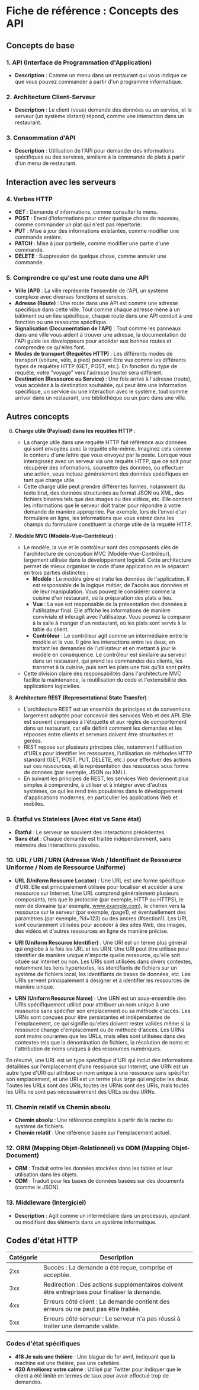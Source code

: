 # Fiche de référence : Concepts des API

## Concepts de base

### 1. API (Interface de Programmation d'Application)
- **Description** : Comme un menu dans un restaurant qui vous indique ce que vous pouvez commander à partir d'un programme informatique.

### 2. Architecture Client-Serveur
- **Description** : Le client (vous) demande des données ou un service, et le serveur (un système distant) répond, comme une interaction dans un restaurant.

### 3. Consommation d'API
- **Description** : Utilisation de l'API pour demander des informations spécifiques ou des services, similaire à la commande de plats à partir d'un menu de restaurant.

## Interaction avec les serveurs

### 4. Verbes HTTP
- **GET** : Demande d'informations, comme consulter le menu.
- **POST** : Envoi d'informations pour créer quelque chose de nouveau, comme commander un plat qui n'est pas répertorié.
- **PUT** : Mise à jour des informations existantes, comme modifier une commande entière.
- **PATCH** : Mise à jour partielle, comme modifier une partie d'une commande.
- **DELETE** : Suppression de quelque chose, comme annuler une commande.

### 5. Comprendre ce qu'est une route dans une API

- **Ville (API)** : La ville représente l'ensemble de l'API, un système complexe avec diverses fonctions et services.
- **Adresse (Route)** : Une route dans une API est comme une adresse spécifique dans cette ville. Tout comme chaque adresse mène à un bâtiment ou un lieu spécifique, chaque route dans une API conduit à une fonction ou une ressource spécifique.
- **Signalisation (Documentation de l'API)** : Tout comme les panneaux dans une ville vous aident à trouver une adresse, la documentation de l'API guide les développeurs pour accéder aux bonnes routes et comprendre ce qu'elles font.
- **Modes de transport (Requêtes HTTP)** : Les différents modes de transport (voiture, vélo, à pied) peuvent être vus comme les différents types de requêtes HTTP (GET, POST, etc.). En fonction du type de requête, votre "voyage" vers l'adresse (route) sera différent.
- **Destination (Ressource ou Service)** : Une fois arrivé à l'adresse (route), vous accédez à la destination souhaitée, qui peut être une information spécifique, un service ou une interaction avec le système, tout comme arriver dans un restaurant, une bibliothèque ou un parc dans une ville.

## Autres concepts

6. **Charge utile (Payload) dans les requêtes HTTP** :
   - La charge utile dans une requête HTTP fait référence aux données qui sont envoyées avec la requête elle-même. Imaginez cela comme le contenu d'une lettre que vous envoyez par la poste. Lorsque vous interagissez avec un serveur via une requête HTTP, que ce soit pour récupérer des informations, soumettre des données, ou effectuer une action, vous incluez généralement des données spécifiques en tant que charge utile.
   - Cette charge utile peut prendre différentes formes, notamment du texte brut, des données structurées au format JSON ou XML, des fichiers binaires tels que des images ou des vidéos, etc. Elle contient les informations que le serveur doit traiter pour répondre à votre demande de manière appropriée. Par exemple, lors de l'envoi d'un formulaire en ligne, les informations que vous entrez dans les champs du formulaire constituent la charge utile de la requête HTTP.

7. **Modèle MVC (Modèle-Vue-Contrôleur)** :
   - Le modèle, la vue et le contrôleur sont des composants clés de l'architecture de conception MVC (Modèle-Vue-Contrôleur), largement utilisée dans le développement logiciel. Cette architecture permet de mieux organiser le code d'une application en le séparant en trois parties distinctes :
     - **Modèle** : Le modèle gère et traite les données de l'application. Il est responsable de la logique métier, de l'accès aux données et de leur manipulation. Vous pouvez le considérer comme la cuisine d'un restaurant, où la préparation des plats a lieu.
     - **Vue** : La vue est responsable de la présentation des données à l'utilisateur final. Elle affiche les informations de manière conviviale et interagit avec l'utilisateur. Vous pouvez la comparer à la salle à manger d'un restaurant, où les plats sont servis à la table du client.
     - **Contrôleur** : Le contrôleur agit comme un intermédiaire entre le modèle et la vue. Il gère les interactions entre les deux, en traitant les demandes de l'utilisateur et en mettant à jour le modèle en conséquence. Le contrôleur est similaire au serveur dans un restaurant, qui prend les commandes des clients, les transmet à la cuisine, puis sert les plats une fois qu'ils sont prêts.
   - Cette division claire des responsabilités dans l'architecture MVC facilite la maintenance, la réutilisation du code et l'extensibilité des applications logicielles.

8. **Architecture REST (Representational State Transfer)** :
   - L'architecture REST est un ensemble de principes et de conventions largement adoptés pour concevoir des services Web et des API. Elle est souvent comparée à l'étiquette et aux règles de comportement dans un restaurant, car elle définit comment les demandes et les réponses entre clients et serveurs doivent être structurées et gérées.
   - REST repose sur plusieurs principes clés, notamment l'utilisation d'URLs pour identifier les ressources, l'utilisation de méthodes HTTP standard (GET, POST, PUT, DELETE, etc.) pour effectuer des actions sur ces ressources, et la représentation des ressources sous forme de données (par exemple, JSON ou XML).
   - En suivant les principes de REST, les services Web deviennent plus simples à comprendre, à utiliser et à intégrer avec d'autres systèmes, ce qui les rend très populaires dans le développement d'applications modernes, en particulier les applications Web et mobiles.

### 9. Étatful vs Stateless (Avec état vs Sans état)
- **Étatful** : Le serveur se souvient des interactions précédentes.
- **Sans état** : Chaque demande est traitée indépendamment, sans mémoire des interactions passées.

### 10. URL / URI / URN (Adresse Web / Identifiant de Ressource Uniforme / Nom de Ressource Uniforme)

- **URL (Uniform Resource Locator)** : Une URL est une forme spécifique d'URI. Elle est principalement utilisée pour localiser et accéder à une ressource sur Internet. Une URL comprend généralement plusieurs composants, tels que le protocole (par exemple, HTTP ou HTTPS), le nom de domaine (par exemple, www.example.com), le chemin vers la ressource sur le serveur (par exemple, /page1), et éventuellement des paramètres (par exemple, ?id=123) ou des ancres (#section1). Les URL sont couramment utilisées pour accéder à des sites Web, des images, des vidéos et d'autres ressources en ligne de manière précise.

- **URI (Uniform Resource Identifier)** : Une URI est un terme plus général qui englobe à la fois les URL et les URN. Une URI peut être utilisée pour identifier de manière unique n'importe quelle ressource, qu'elle soit située sur Internet ou non. Les URIs sont utilisées dans divers contextes, notamment les liens hypertextes, les identifiants de fichiers sur un système de fichiers local, les identifiants de bases de données, etc. Les URIs servent principalement à désigner et à identifier les ressources de manière unique.

- **URN (Uniform Resource Name)** : Une URN est un sous-ensemble des URIs spécifiquement utilisé pour attribuer un nom unique à une ressource sans spécifier son emplacement ou sa méthode d'accès. Les URNs sont conçues pour être persistantes et indépendantes de l'emplacement, ce qui signifie qu'elles doivent rester valides même si la ressource change d'emplacement ou de méthode d'accès. Les URNs sont moins courantes que les URLs, mais elles sont utilisées dans des contextes tels que la dénomination de fichiers, la résolution de noms et l'attribution de noms uniques à des ressources numériques.

En résumé, une URL est un type spécifique d'URI qui inclut des informations détaillées sur l'emplacement d'une ressource sur Internet, une URN est un autre type d'URI qui attribue un nom unique à une ressource sans spécifier son emplacement, et une URI est un terme plus large qui englobe les deux. Toutes les URLs sont des URIs, toutes les URNs sont des URIs, mais toutes les URIs ne sont pas nécessairement des URLs ou des URNs.

### 11. Chemin relatif vs Chemin absolu
- **Chemin absolu** : Une référence complète à partir de la racine du système de fichiers.
- **Chemin relatif** : Une référence basée sur l'emplacement actuel.

### 12. ORM (Mapping Objet-Relationnel) vs ODM (Mapping Objet-Document)
- **ORM** : Traduit entre les données stockées dans les tables et leur utilisation dans les objets.
- **ODM** : Traduit pour les bases de données basées sur des documents (comme le JSON).

### 13. Middleware (Intergiciel)
- **Description** : Agit comme un intermédiaire dans un processus, ajoutant ou modifiant des éléments dans un système informatique.

## Codes d'état HTTP

| Catégorie | Description |
|----------|-------------|
| 2xx      | Succès : La demande a été reçue, comprise et acceptée. |
| 3xx      | Redirection : Des actions supplémentaires doivent être entreprises pour finaliser la demande. |
| 4xx      | Erreurs côté client : La demande contient des erreurs ou ne peut pas être traitée. |
| 5xx      | Erreurs côté serveur : Le serveur n'a pas réussi à traiter une demande valide. |

### Codes d'état spécifiques
- **418 Je suis une théière** : Une blague du 1er avril, indiquant que la machine est une théière, pas une cafetière.
- **420 Améliorez votre calme** : Utilisé par Twitter pour indiquer que le client a été limité en termes de taux pour avoir effectué trop de demandes.
